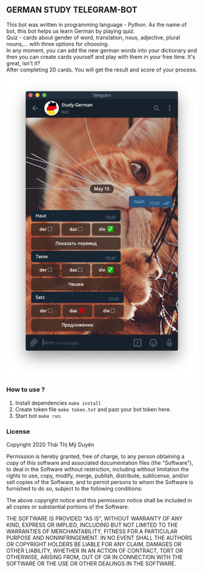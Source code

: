 ## GERMAN STUDY TELEGRAM-BOT
This bot was written in programming language - Python. As the name of bot, this bot helps us learn German by playing quiz. \
Quiz - cards about gender of word, translation, nous, adjective, plural nouns,... with three options for choosing. \
In any moment, you can add the new german words into your dictionary and then you can create cards yourself and play with them in your free time. It's great, isn't it? \
After completing 20 cards. You will get the result and score of your process. 

![chat example](https://raw.githubusercontent.com/thaithimyduyen/German-Study-TelegramBot/master/assets/example.png "Chat example")

### How to use ?

1. Install dependencies
`make install`
2. Create token file `make token.txt` and past your bot token here.
3. Start bot `make run`.

### License

Copyright 2020 Thái Thị Mỹ Duyên

Permission is hereby granted, free of charge, to any person obtaining a copy of this software and associated documentation files (the "Software"), to deal in the Software without restriction, including without limitation the rights to use, copy, modify, merge, publish, distribute, sublicense, and/or sell copies of the Software, and to permit persons to whom the Software is furnished to do so, subject to the following conditions:

The above copyright notice and this permission notice shall be included in all copies or substantial portions of the Software.

THE SOFTWARE IS PROVIDED "AS IS", WITHOUT WARRANTY OF ANY KIND, EXPRESS OR IMPLIED, INCLUDING BUT NOT LIMITED TO THE WARRANTIES OF MERCHANTABILITY, FITNESS FOR A PARTICULAR PURPOSE AND NONINFRINGEMENT. IN NO EVENT SHALL THE AUTHORS OR COPYRIGHT HOLDERS BE LIABLE FOR ANY CLAIM, DAMAGES OR OTHER LIABILITY, WHETHER IN AN ACTION OF CONTRACT, TORT OR OTHERWISE, ARISING FROM, OUT OF OR IN CONNECTION WITH THE SOFTWARE OR THE USE OR OTHER DEALINGS IN THE SOFTWARE.